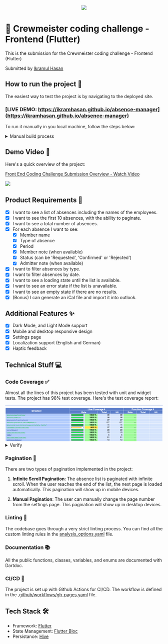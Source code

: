<p align="center">
  <img src="https://crewmeister.com/images/logo_crewmeister_without_text.svg" />
</p>

# 🚀 Crewmeister coding challenge - Frontend (Flutter)

This is the submission for the Crewmeister coding challenge - Frontend (Flutter)

Submitted by [Ikramul Hasan](https://github.com/ikramhasan)

## How to run the project 🚀

The easiest way to test the project is by navigating to the deployed site.

### [LIVE DEMO: https://ikramhasan.github.io/absence-manager](https://ikramhasan.github.io/absence-manager)


To run it manually in you local machine, follow the steps below:

<details>
<summary>Manual build process</summary>

1. Clone the repository

```bash
git clone https://github.com/ikramhasan/absence-manager.git
```

2. Navigate to the project directory

```bash
cd absence-manager
```

3. Install the dependencies

```bash
flutter pub get
```

4. Run the project

```bash
flutter run
```

</details>

## Demo Video 🎥

Here's a quick overview of the project:

<div>
    <a href="https://www.loom.com/share/985a79c0bcd444f982628e1eb8c4a6d6">
      <p>Front End Coding Challenge Submission Overview - Watch Video</p>
    </a>
    <a href="https://www.loom.com/share/985a79c0bcd444f982628e1eb8c4a6d6">
      <img style="max-width:600px;" src="https://cdn.loom.com/sessions/thumbnails/985a79c0bcd444f982628e1eb8c4a6d6-8c6a26afcf8c9b36-full-play.gif">
    </a>
</div>


## Product Requirements 📝

- [x] I want to see a list of absences including the names of the employees.
- [x] I want to see the first 10 absences, with the ability to paginate.
- [x] I want to see a total number of absences.
- [x] For each absence I want to see:
  - [x] Member name
  - [x] Type of absence
  - [x] Period
  - [x] Member note (when available)
  - [x] Status (can be 'Requested', 'Confirmed' or 'Rejected')
  - [x] Admitter note (when available)
- [x] I want to filter absences by type.
- [x] I want to filter absences by date.
- [x] I want to see a loading state until the list is available.
- [x] I want to see an error state if the list is unavailable.
- [x] I want to see an empty state if there are no results.
- [x] (Bonus) I can generate an iCal file and import it into outlook.

## Additional Features ✨

- [x] Dark Mode, and Light Mode support
- [x] Mobile and desktop responsive design
- [x] Settings page
- [x] Localization support (English and German)
- [x] Haptic feedback 

## Technical Stuff 💻


### Code Coverage ✅

Almost all the lines of this project has been tested with unit and widget tests. The project has 98% test coverage. Here's the test coverage report:

<img src="docs/code-coverage-98.png" />

<details>
<summary>Verify</summary>

You can verify the test coverage by 

1. Using the [lcov.info](coverage/lcov.info) file generated by flutter, or

2. By running the following command:

```bash
flutter test --coverage
```

and navigating to the generated `/coverage` directory.

</details>

### Pagination 📄

There are two types of pagination implemented in the project:

1. **Infinite Scroll Pagination**: The absence list is paginated with infinite scroll. When the user reaches the end of the list, the next page is loaded automatically. This pagination will show up in mobile devices.
  
2. **Manual Pagination**: The user can manually change the page number from the settings page. This pagination will show up in desktop devices.

### Linting 🧹

The codebase goes through a very strict linting process. You can find all the custom linting rules in the [analysis_options.yaml](analysis_options.yaml) file.


### Documentation 📚

All the public functions, classes, variables, and enums are documented with Dartdoc. 

### CI/CD 🔁

The project is set up with Github Actions for CI/CD. The workflow is defined in the [.github/workflows/gh-pages.yaml](.github/workflows/gh-pages.yaml) file.

## Tech Stack 🛠

- Framework: [Flutter](https://flutter.dev/)
- State Management: [Flutter Bloc](https://bloclibrary.dev/)
- Persistance: [Hive](https://pub.dev/packages/hive)